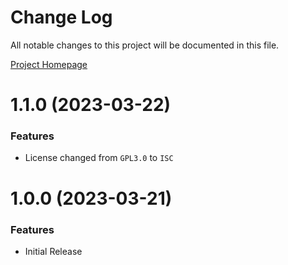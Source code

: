 # Change Log

All notable changes to this project will be documented in this file.

[Project Homepage](https://developers.kameleoon.com/nodejs-sdk.html)

# 1.1.0 (2023-03-22)


### Features 

- License changed from `GPL3.0` to `ISC`

# 1.0.0 (2023-03-21)


### Features

* Initial Release
